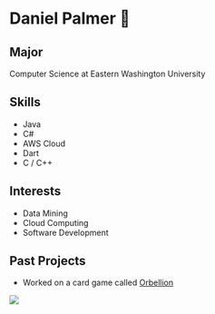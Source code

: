 # Daniel Palmer :wave:

## Major
Computer Science at Eastern Washington University

## Skills
* Java
* C#
* AWS Cloud
* Dart
* C / C++

## Interests
* Data Mining
* Cloud Computing
* Software Development

## Past Projects
* Worked on a card game called [Orbellion](https://github.com/NathanMarsee/Orbellion-Digital-Game)


![](https://media.giphy.com/media/Tfn2qCnq3JK8g/giphy.gif)
